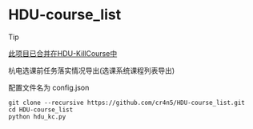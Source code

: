 # HDU-course_list

> [!TIP]
>
> <a href='https://github.com/cr4n5/HDU-KillCourse'>此项目已合并在HDU-KillCourse中</a>

杭电选课前任务落实情况导出(选课系统课程列表导出)

配置文件名为 config.json

```shell
git clone --recursive https://github.com/cr4n5/HDU-course_list.git
cd HDU-course_list
python hdu_kc.py
```
